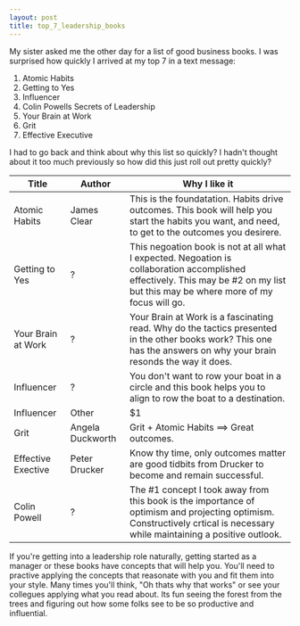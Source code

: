 ```yaml
---
layout: post
title: top_7_leadership_books
---
```



My sister asked me the other day for a list of good business books.  I was surprised how quickly I arrived at my top 7 in a text message:
1. Atomic Habits
1. Getting to Yes
1. Influencer
1. Colin Powells Secrets of Leadership
1. Your Brain at Work
1. Grit
1. Effective Executive

I had to go back and think about why this list so quickly? I hadn't thought about it too much previously so how did this just roll out pretty quickly?


| Title   |      Author      |  Why I like it |
|----------|-------------|------|
| Atomic Habits |  James Clear | This is the foundatation. Habits drive outcomes. This book will help you start the habits you want, and need, to get to the outcomes you desirere. |
| Getting to Yes |    ?   |   This negoation book is not at all what I expected. Negoation is collaboration accomplished effectively. This may be #2 on my list but this may be where more of my focus will go. |
| Your Brain at Work | ?  |  Your Brain at Work is a fascinating read. Why do the tactics presented in the other books work? This one has the answers on why your brain resonds the way it does. |
| Influencer |  ?  | You don't want to row your boat in a circle and this book helps you to align to row the boat to a destination. |
| Influencer | Other  |    $1 |
|  Grit | Angela Duckworth  |  Grit + Atomic Habits  ==> Great outcomes.  |
|  Effective Exective | Peter Drucker  | Know thy time, only outcomes matter are good tidbits from Drucker to become and remain successful. |
| Colin Powell | ?  | The #1 concept I took away from this book is the importance of optimism and projecting optimism. Constructively crtical is necessary while maintaining a positive outlook. |

If you're getting into a leadership role naturally, getting started as a manager or these books have concepts that will help you. You'll need to practive applying the concepts that reasonate with you and fit them into your style. Many times you'll think, "Oh thats why that works" or see your collegues applying what you read about. Its fun seeing the forest from the trees and figuring out how some folks see to be so productive and influential.

